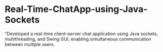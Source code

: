 # Real-Time-ChatApp-using-Java-Sockets
“Developed a real-time client–server chat application using Java sockets, multithreading, and Swing GUI, enabling simultaneous communication between multiple users.

